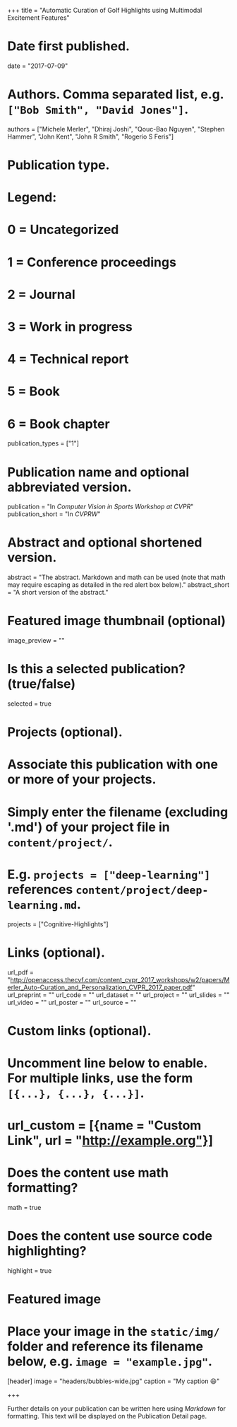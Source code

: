 +++
title = "Automatic Curation of Golf Highlights using Multimodal Excitement Features"

# Date first published.
date = "2017-07-09"

# Authors. Comma separated list, e.g. `["Bob Smith", "David Jones"]`.
authors = ["Michele Merler", "Dhiraj Joshi", "Qouc-Bao Nguyen", "Stephen Hammer", "John Kent", "John R Smith", "Rogerio S Feris"]

# Publication type.
# Legend:
# 0 = Uncategorized
# 1 = Conference proceedings
# 2 = Journal
# 3 = Work in progress
# 4 = Technical report
# 5 = Book
# 6 = Book chapter
publication_types = ["1"]

# Publication name and optional abbreviated version.
publication = "In *Computer Vision in Sports Workshop at CVPR*"
publication_short = "In *CVPRW*"

# Abstract and optional shortened version.
abstract = "The abstract. Markdown and math can be used (note that math may require escaping as detailed in the red alert box below)."
abstract_short = "A short version of the abstract."

# Featured image thumbnail (optional)
image_preview = ""

# Is this a selected publication? (true/false)
selected = true

# Projects (optional).
#   Associate this publication with one or more of your projects.
#   Simply enter the filename (excluding '.md') of your project file in `content/project/`.
#   E.g. `projects = ["deep-learning"]` references `content/project/deep-learning.md`.
projects = ["Cognitive-Highlights"]

# Links (optional).
url_pdf = "http://openaccess.thecvf.com/content_cvpr_2017_workshops/w2/papers/Merler_Auto-Curation_and_Personalization_CVPR_2017_paper.pdf"
url_preprint = ""
url_code = ""
url_dataset = ""
url_project = ""
url_slides = ""
url_video = ""
url_poster = ""
url_source = ""

# Custom links (optional).
#   Uncomment line below to enable. For multiple links, use the form `[{...}, {...}, {...}]`.
# url_custom = [{name = "Custom Link", url = "http://example.org"}]

# Does the content use math formatting?
math = true

# Does the content use source code highlighting?
highlight = true

# Featured image
# Place your image in the `static/img/` folder and reference its filename below, e.g. `image = "example.jpg"`.
[header]
image = "headers/bubbles-wide.jpg"
caption = "My caption 😄"

+++

Further details on your publication can be written here using *Markdown* for formatting. This text will be displayed on the Publication Detail page.
